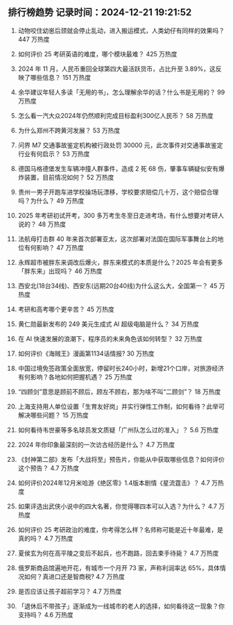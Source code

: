 
## 排行榜趋势 记录时间：2024-12-21 19:21:52
  
  1. 动物咬住幼崽后颈就会停止乱动，进入搬运模式，人类幼仔有同样的效果吗？ 447 万热度
    
  2. 如何评价 25 考研英语的难度，哪个模块最难？ 425 万热度
    
  3. 2024 年 11 月，人民币重回全球第四大最活跃货币，占比升至 3.89%，这反映了哪些信息？ 151 万热度
    
  4. 余华建议年轻人多读「无用的书」，怎么理解余华的话？什么书是无用的？ 99 万热度
    
  5. 怎么看一汽大众2024年仍然顺利完成目标盈利300亿人民币？ 58 万热度
    
  6. 为什么郑州不跨黄河发展？ 53 万热度
    
  7. 问界 M7 交通事故鉴定机构被行政处罚 30000 元，此次事件对交通事故鉴定行业有何启示？ 53 万热度
    
  8. 德国马格德堡发生车辆冲撞人群事件，造成 2 死 68 伤，肇事车辆疑似安有爆炸装置，目前情况如何？ 52 万热度
    
  9. 贵州一男子开跑车进学校操场玩漂移，学校要求赔偿几十万，这个赔偿合理吗？为什么？ 49 万热度
    
  10. 2025 年考研初试开考，300 多万考生冬至日走进考场，有什么想要对考研人说的？ 48 万热度
    
  11. 法航母打击群 40 年来首次部署亚太，这次部署对法国在国际军事舞台上的地位有何影响？ 47 万热度
    
  12. 永辉超市被胖东来调改后爆火，胖东来模式的本质是什么？2025 年会有更多「胖东来」出现吗？ 46 万热度
    
  13. 西安北(18台34线)、西安东(远期20台40线)为什么这么大，全国第一？ 45 万热度
    
  14. 考研和高考哪个更辛苦？ 45 万热度
    
  15. 黄仁勋最新发布的 249 美元生成式 AI 超级电脑是什么？ 34 万热度
    
  16. 在 AI 快速发展的浪潮下，程序员的未来角色该如何转型？ 32 万热度
    
  17. 如何评价《海贼王》漫画第1134话情报? 30 万热度
    
  18. 中国过境免签政策全面放宽，停留时长240小时，新增21个口岸，对旅游经济有何影响？各地如何把握机遇？ 25 万热度
    
  19. “四顾剑”意思是顾前不顾后，顾左不顾右，那为啥不叫“二顾剑”？ 18 万热度
    
  20. 上海支持用人单位设置「生育友好岗」并实行弹性工作制，如何看待？此举可解决哪些问题？ 15 万热度
    
  21. 如何看待韦世豪等多名球员发文质疑「广州队怎么过的准入」？ 5.6 万热度
    
  22. 2024 年你印象最深刻的一次访古经历是什么？ 4.7 万热度
    
  23. 《封神第二部》发布「大战将至」预告片，你能从中获取哪些信息？如何评价这个预告？ 4.7 万热度
    
  24. 如何评价2024年12月米哈游《绝区零》1.4版本剧情《星流霆击》？ 4.7 万热度
    
  25. 如果评选出武侠小说中的四大名著，你觉得哪四本可以入选？为什么？ 4.7 万热度
    
  26. 如何评价 25 考研政治的难度，你考得怎么样？名师称可能是近十年最难，是真的吗？ 4.7 万热度
    
  27. 夏侯玄为何在高平陵之变后不起兵，也不跑路，回去束手待毙？ 4.7 万热度
    
  28. 俄罗斯商品馆遍地开花，有城市一个月开 73 家，声称利润率达 65%，具体情况如何？真进口还是智商税? 4.7 万热度
    
  29. 是否应该让孩子超前学习？ 4.7 万热度
    
  30. 「退休后不带孩子」逐渐成为一线城市的老人的选择，如何看待这一现象？你支持吗？ 4.6 万热度
    